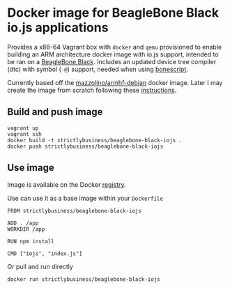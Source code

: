 # Docker image for BeagleBone Black io.js applications

Provides a x86-64 Vagrant box with `docker` and `qemu` provisioned to enable building an ARM architecture docker image with io.js support, intended to be ran on a [BeagleBone Black](http://beagleboard.org/black).  Includes an updated device tree compiler (dtc) with symbol (`-@`) support, needed when using [bonescript](https://github.com/jadonk/bonescript).

Currently based off the [mazzolino/armhf-debian](https://registry.hub.docker.com/u/mazzolino/armhf-debian/) docker image. Later I may create the image from scratch following these [instructions](
https://olimex.wordpress.com/2014/07/21/how-to-create-bare-minimum-debian-wheezy-rootfs-from-scratch/).

## Build and push image

    vagrant up
    vagrant ssh
    docker build -t strictlybusiness/beaglebone-black-iojs .
    docker push strictlybusiness/beaglebone-black-iojs

## Use image

Image is available on the Docker [registry](https://registry.hub.docker.com/u/strictlybusiness/beaglebone-black-iojs/).

Use can use it as a base image within your `Dockerfile`

    FROM strictlybusiness/beaglebone-black-iojs

    ADD . /app
    WORKDIR /app

    RUN npm install

    CMD ["iojs", "index.js"]

Or pull and run directly

    docker run strictlybusiness/beaglebone-black-iojs
